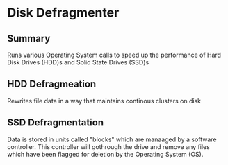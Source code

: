 # Disk Defragmenter

## Summary

Runs various Operating System calls to speed up the performance of Hard Disk Drives (HDD)s and Solid State Drives (SSD)s

## HDD Defragmeation

Rewrites file data in a way that maintains continous clusters on disk

## SSD Defragmentation

Data is stored in units called "blocks" which are manaaged by a software controller. This controller will gothrough the drive and remove any files which have been flagged for deletion by the Operating System (OS).
